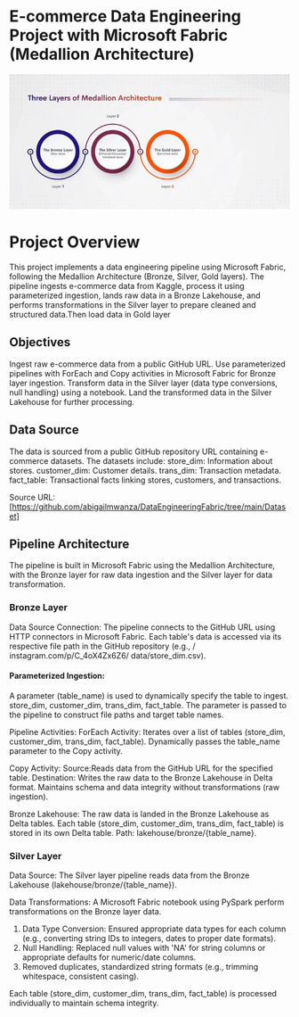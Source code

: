 # E-commerce Data Engineering Project with Microsoft Fabric (Medallion Architecture)


![](https://github.com/abigailmwanza/DataEngineeringFabric/blob/main/Document/What%20is%20Medallion%20Architecture_%20And%2C%20what%20are%20its%20three%20layers_.jpeg)


# Project Overview

This project implements a data engineering pipeline using Microsoft Fabric, following the Medallion Architecture (Bronze, Silver, Gold layers). The pipeline ingests e-commerce data from Kaggle, process it using parameterized ingestion, lands raw data in a Bronze Lakehouse, and performs transformations in the Silver layer to prepare cleaned and structured data.Then load data in Gold layer

## Objectives
Ingest raw e-commerce data from a public GitHub URL.
Use parameterized pipelines with ForEach and Copy activities in Microsoft Fabric for Bronze layer ingestion.
Transform data in the Silver layer (data type conversions, null handling) using a notebook.
Land the transformed data in the Silver Lakehouse for further processing.

## Data Source
The data is sourced from a public GitHub repository URL containing e-commerce datasets. The datasets include:
store_dim: Information about stores.
customer_dim: Customer details.
trans_dim: Transaction metadata.
fact_table: Transactional facts linking stores, customers, and transactions.

Source URL: [https://github.com/abigailmwanza/DataEngineeringFabric/tree/main/Dataset]

## Pipeline Architecture

The pipeline is built in Microsoft Fabric using the Medallion Architecture, with the Bronze layer for raw data ingestion and the Silver layer for data transformation.

### Bronze Layer
Data Source Connection:
The pipeline connects to the GitHub URL using HTTP connectors in Microsoft Fabric.
Each table's data is accessed via its respective file path in the GitHub repository (e.g., / instagram.com/p/C_4oX4Zx6Z6/ data/store_dim.csv).

#### Parameterized Ingestion:
A parameter (table_name) is used to dynamically specify the table to ingest. store_dim, customer_dim, trans_dim, fact_table.
The parameter is passed to the pipeline to construct file paths and target table names.

Pipeline Activities:
ForEach Activity:
Iterates over a list of tables (store_dim, customer_dim, trans_dim, fact_table).
Dynamically passes the table_name parameter to the Copy activity.


Copy Activity:
Source:Reads data from the GitHub URL for the specified table.
Destination: Writes the raw data to the Bronze Lakehouse in Delta format.
Maintains schema and data integrity without transformations (raw ingestion).



Bronze Lakehouse:
The raw data is landed in the Bronze Lakehouse as Delta tables.
Each table (store_dim, customer_dim, trans_dim, fact_table) is stored in its own Delta table.
Path: lakehouse/bronze/{table_name}.

### Silver Layer
Data Source:
The Silver layer pipeline reads data from the Bronze Lakehouse (lakehouse/bronze/{table_name}).



Data Transformations:
A Microsoft Fabric notebook using PySpark perform transformations on the Bronze layer data.
1. Data Type Conversion: Ensured appropriate data types for each column (e.g., converting string IDs to integers, dates to proper date formats).
2. Null Handling: Replaced null values with 'NA' for string columns or appropriate defaults for numeric/date columns.
3. Removed duplicates, standardized string formats (e.g., trimming whitespace, consistent casing).

Each table (store_dim, customer_dim, trans_dim, fact_table) is processed individually to maintain schema integrity.


